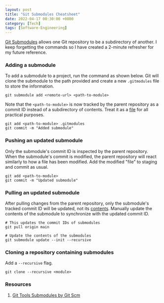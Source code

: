 ```yaml
---
layout: post
title: "Git Submodules Cheatsheet"
date: 2022-04-17 00:30:00 +0800
category: [Tech]
tags: [Software-Engineering]
---
```


[Git Submodules](https://git-scm.com/book/en/v2/Git-Tools-Submodules) allows one Git repository to be a subdirectory of another. I keep forgetting the commands so I have created a 2-minute refresher for my future reference.

### Adding a submodule

To add a submodule to a project, run the command as shown below. Git will clone the submodule to the path provided and create a new `.gitmodules` file to store the information.

```
git submodule add <remote-url> <path-to-module>
```

Note that the `<path-to-module>` is now tracked by the parent repository as a commit ID instead of a subdirectory of contents. Treat it as a <ins>file</ins> for all practical purposes.

```
git add <path-to-module> .gitmodules
git commit -m "Added submodule"
```

### Pushing an updated submodule

Only the submodule's commit ID is inspected by the parent repository. When the submodule's commit is modified, the parent repository will react similarly to how a file has been modified. Add the modified "file" to staging and commit as usual.

```
git add <path-to-module>
git commit -m "Updated submodule"
```

### Pulling an updated submodule

After pulling changes from the parent repository, only the submodule's tracked commit ID will be updated, not its <ins>contents</ins>. Manually update the contents of the submodule to synchronize with the updated commit ID.

```
# This updates the commit IDs of submodules
git pull origin main

# Update the contents of the submodules
git submodule update --init --recursive
```

### Cloning a repository containing submodules

Add a `--recursive` flag.

```
git clone --recursive <module>
```

### Resources

1. [Git Tools Submodules by Git Scm](https://git-scm.com/book/en/v2/Git-Tools-Submodules)